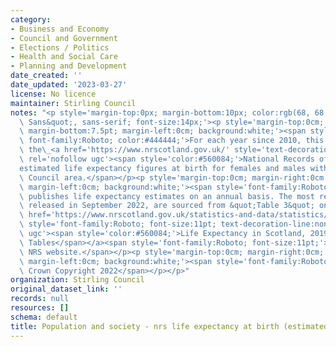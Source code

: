 ```yaml
---
category:
- Business and Economy
- Council and Government
- Elections / Politics
- Health and Social Care
- Planning and Development
date_created: ''
date_updated: '2023-03-27'
license: No licence
maintainer: Stirling Council
notes: "<p style='margin-top:0px; margin-bottom:10px; color:rgb(68, 68, 68); font-family:&quot;Open\
  \ Sans&quot;, sans-serif; font-size:14px;'><p style='margin-top:0cm; margin-right:0cm;\
  \ margin-bottom:7.5pt; margin-left:0cm; background:white;'><span style='font-size:11.0pt;\
  \ font-family:Roboto; color:#444444;'>For each year since 2010, this dataset shows\
  \ the\_<a href='https://www.nrscotland.gov.uk/' style='text-decoration-line:none;'\
  \ rel='nofollow ugc'><span style='color:#560084;'>National Records of Scotland (NRS)</span></a>\_\
  estimated life expectancy figures at birth for females and males within the Stirling\
  \ Council area.</span></p><p style='margin-top:0cm; margin-right:0cm; margin-bottom:7.5pt;\
  \ margin-left:0cm; background:white;'><span style='font-family:Roboto; font-size:11pt;'>NRS\
  \ publishes life expectancy estimates on an annual basis. The most recent data,\
  \ released in September 2022, are sourced from &quot;Table 3&quot; on the\_</span><a\
  \ href='https://www.nrscotland.gov.uk/statistics-and-data/statistics/statistics-by-theme/life-expectancy/life-expectancy-in-scotland/2019-2021'\
  \ style='font-family:Roboto; font-size:11pt; text-decoration-line:none;' rel='nofollow\
  \ ugc'><span style='color:#560084;'>Life Expectancy in Scotland, 2019-2021 Data\
  \ Tables</span></a><span style='font-family:Roboto; font-size:11pt;'>\_page on the\
  \ NRS website.</span></p><p style='margin-top:0cm; margin-right:0cm; margin-bottom:7.5pt;\
  \ margin-left:0cm; background:white;'><span style='font-family:Roboto; font-size:11pt;'>\xA9\
  \ Crown Copyright 2022</span></p></p>"
organization: Stirling Council
original_dataset_link: ''
records: null
resources: []
schema: default
title: Population and society - nrs life expectancy at birth (estimated)
---
```

